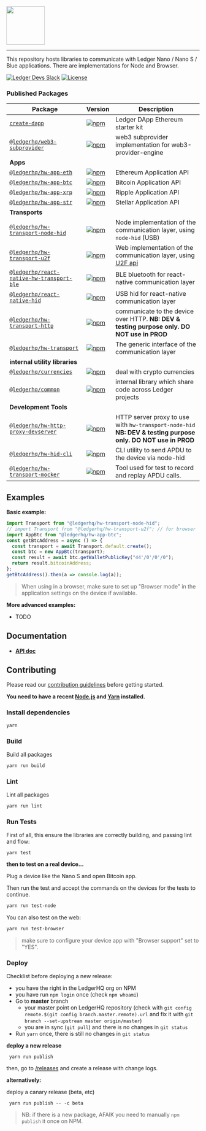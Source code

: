 <img src="https://user-images.githubusercontent.com/211411/34776833-6f1ef4da-f618-11e7-8b13-f0697901d6a8.png" height="100" />

---

This repository hosts libraries to communicate with Ledger Nano / Nano S / Blue
applications. There are implementations for Node and Browser.

[![Ledger Devs Slack](https://img.shields.io/badge/Slack-LedgerDevs-yellow.svg?style=flat)](https://ledger-dev.slack.com/)
[![License](https://img.shields.io/badge/License-Apache%202.0-blue.svg)](https://opensource.org/licenses/Apache-2.0)

### Published Packages

| Package                                                                              | Version                                                                                                                                                   | Description                                                                                         |
| ------------------------------------------------------------------------------------ | --------------------------------------------------------------------------------------------------------------------------------------------------------- | --------------------------------------------------------------------------------------------------- |
| [`create-dapp`](/packages/create-dapp)                                               | [![npm](https://img.shields.io/npm/v/create-dapp.svg)](https://www.npmjs.com/package/create-dapp)                                                         | Ledger DApp Ethereum starter kit                                                                    |
| [`@ledgerhq/web3-subprovider`](/packages/web3-subprovider)                           | [![npm](https://img.shields.io/npm/v/@ledgerhq/web3-subprovider.svg)](https://www.npmjs.com/package/@ledgerhq/web3-subprovider)                           | web3 subprovider implementation for web3-provider-engine                                            |
| **Apps**                                                                             |
| [`@ledgerhq/hw-app-eth`](/packages/hw-app-eth)                                       | [![npm](https://img.shields.io/npm/v/@ledgerhq/hw-app-eth.svg)](https://www.npmjs.com/package/@ledgerhq/hw-app-eth)                                       | Ethereum Application API                                                                            |
| [`@ledgerhq/hw-app-btc`](/packages/hw-app-btc)                                       | [![npm](https://img.shields.io/npm/v/@ledgerhq/hw-app-btc.svg)](https://www.npmjs.com/package/@ledgerhq/hw-app-btc)                                       | Bitcoin Application API                                                                             |
| [`@ledgerhq/hw-app-xrp`](/packages/hw-app-xrp)                                       | [![npm](https://img.shields.io/npm/v/@ledgerhq/hw-app-xrp.svg)](https://www.npmjs.com/package/@ledgerhq/hw-app-xrp)                                       | Ripple Application API                                                                              |
| [`@ledgerhq/hw-app-str`](/packages/hw-app-str)                                       | [![npm](https://img.shields.io/npm/v/@ledgerhq/hw-app-str.svg)](https://www.npmjs.com/package/@ledgerhq/hw-app-str)                                       | Stellar Application API                                                                             |
| **Transports**                                                                       |
| [`@ledgerhq/hw-transport-node-hid`](/packages/hw-transport-node-hid)                 | [![npm](https://img.shields.io/npm/v/@ledgerhq/hw-transport-node-hid.svg)](https://www.npmjs.com/package/@ledgerhq/hw-transport-node-hid)                 | Node implementation of the communication layer, using `node-hid` (USB)                              |
| [`@ledgerhq/hw-transport-u2f`](/packages/hw-transport-u2f)                           | [![npm](https://img.shields.io/npm/v/@ledgerhq/hw-transport-u2f.svg)](https://www.npmjs.com/package/@ledgerhq/hw-transport-u2f)                           | Web implementation of the communication layer, using [U2F api](https://github.com/grantila/u2f-api) |
| [`@ledgerhq/react-native-hw-transport-ble`](/packages/react-native-hw-transport-ble) | [![npm](https://img.shields.io/npm/v/@ledgerhq/react-native-hw-transport-ble.svg)](https://www.npmjs.com/package/@ledgerhq/react-native-hw-transport-ble) | BLE bluetooth for react-native communication layer                                                  |
| [`@ledgerhq/react-native-hid`](/packages/react-native-hid)                           | [![npm](https://img.shields.io/npm/v/@ledgerhq/react-native-hid.svg)](https://www.npmjs.com/package/@ledgerhq/react-native-hid)                           | USB hid for react-native communication layer                                                        |
| [`@ledgerhq/hw-transport-http`](/packages/hw-transport-http)                         | [![npm](https://img.shields.io/npm/v/@ledgerhq/hw-transport-http.svg)](https://www.npmjs.com/package/@ledgerhq/hw-transport-http)                         | communicate to the device over HTTP. **NB: DEV & testing purpose only. DO NOT use in PROD**                                                                 |
| [`@ledgerhq/hw-transport`](/packages/hw-transport)                                   | [![npm](https://img.shields.io/npm/v/@ledgerhq/hw-transport.svg)](https://www.npmjs.com/package/@ledgerhq/hw-transport)                                   | The generic interface of the communication layer                                                    |
| **internal utility libraries**                                                       |
| [`@ledgerhq/currencies`](/packages/currencies)                                       | [![npm](https://img.shields.io/npm/v/@ledgerhq/currencies.svg)](https://www.npmjs.com/package/@ledgerhq/currencies)                                       | deal with crypto currencies                                                                         |
| [`@ledgerhq/common`](/packages/common)                                               | [![npm](https://img.shields.io/npm/v/@ledgerhq/common.svg)](https://www.npmjs.com/package/@ledgerhq/common)                                               | internal library which share code across Ledger projects                                            |
| **Development Tools**                                                                |
| [`@ledgerhq/hw-http-proxy-devserver`](/packages/hw-http-proxy-devserver)             | [![npm](https://img.shields.io/npm/v/@ledgerhq/hw-http-proxy-devserver.svg)](https://www.npmjs.com/package/@ledgerhq/hw-http-proxy-devserver)             | HTTP server proxy to use with `hw-transport-node-hid` **NB: DEV & testing purpose only. DO NOT use in PROD**                           |
| [`@ledgerhq/hw-hid-cli`](/packages/hw-hid-cli)                                       | [![npm](https://img.shields.io/npm/v/@ledgerhq/hw-hid-cli.svg)](https://www.npmjs.com/package/@ledgerhq/hw-hid-cli)                                       | CLI utility to send APDU to the device via node-hid                                                 |
| [`@ledgerhq/hw-transport-mocker`](/packages/hw-transport-mocker)                     | [![npm](https://img.shields.io/npm/v/@ledgerhq/hw-transport-mocker.svg)](https://www.npmjs.com/package/@ledgerhq/hw-transport-mocker)                     | Tool used for test to record and replay APDU calls.                                                 |

## Examples

**Basic example:**

```js
import Transport from "@ledgerhq/hw-transport-node-hid";
// import Transport from "@ledgerhq/hw-transport-u2f"; // for browser
import AppBtc from "@ledgerhq/hw-app-btc";
const getBtcAddress = async () => {
  const transport = await Transport.default.create();
  const btc = new AppBtc(transport);
  const result = await btc.getWalletPublicKey("44'/0'/0'/0");
  return result.bitcoinAddress;
};
getBtcAddress().then(a => console.log(a));
```

> When using in a browser, make sure to set up "Browser mode" in the application
> settings on the device if available.

**More advanced examples:**

* TODO

## Documentation

* **[API doc](http://ledgerhq.github.io/ledgerjs/)**

## Contributing

Please read our [contribution guidelines](./CONTRIBUTING.md) before getting
started.

**You need to have a recent [Node.js](https://nodejs.org/) and
[Yarn](https://yarnpkg.com/) installed.**

### Install dependencies

```bash
yarn
```

### Build

Build all packages

```bash
yarn run build
```

### Lint

Lint all packages

```bash
yarn run lint
```

### Run Tests

First of all, this ensure the libraries are correctly building, and passing lint and flow:

```
yarn test
```

**then to test on a real device...**

Plug a device like the Nano S and open Bitcoin app.

Then run the test and accept the commands on the devices for the tests to
continue.

```bash
yarn run test-node
```

You can also test on the web:

```bash
yarn run test-browser
```

> make sure to configure your device app with "Browser support" set to "YES".

### Deploy

Checklist before deploying a new release:

* you have the right in the LedgerHQ org on NPM
* you have run `npm login` once (check `npm whoami`)
* Go to **master** branch
  * your master point on LedgerHQ repository (check with `git config remote.$(git config branch.master.remote).url` and fix it with `git branch --set-upstream master origin/master`)
  * you are in sync (`git pull`) and there is no changes in `git status`
* Run `yarn` once, there is still no changes in `git status`

**deploy a new release**

```
 yarn run publish
```

then, go to [/releases](https://github.com/LedgerHQ/ledgerjs/releases) and create a release with change logs.

**alternatively:**

deploy a canary release (beta, etc)

```
 yarn run publish -- -c beta
```

> NB: if there is a new package, AFAIK you need to manually `npm publish` it once on NPM.
